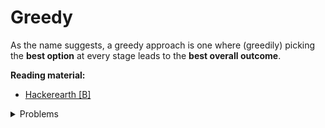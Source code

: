 # Greedy
As the name suggests, a greedy approach is one where (greedily) picking the **best option** at every stage leads to the **best overall outcome**.

**Reading material:**
* [Hackerearth [B]](https://www.hackerearth.com/practice/algorithms/greedy/basics-of-greedy-algorithms/tutorial/)

<details>
<summary>Problems</summary>
<ul>
    <li><a href="https://codeforces.com/problemset/problem/1392/A">CF 1392 A</a></li>
    <li><a href="https://codeforces.com/problemset/problem/1295/A">CF 1295 A</a></li>
    <li><a href="https://codeforces.com/problemset/problem/1466/B">CF 1466 B</a></li>
    <li><a href="https://codeforces.com/problemset/problem/514/A">CF 514 A</a></li>
    <li><a href="https://codeforces.com/problemset/problem/766/B">CF 766 B</a></li>
    <li><a href="https://codeforces.com/problemset/problem/1148/A">CF 1148 A</a></li>
    <li><a href="https://codeforces.com/problemset/problem/1321/A">CF 1321 A</a></li>
    <li><a href="https://codeforces.com/problemset/problem/1325/B">CF 1325 B</a></li>
    <li><a href="https://codeforces.com/problemset/problem/1077/B">CF 1077 B</a></li>
    <li><a href="https://codeforces.com/problemset/problem/1076/A">CF 1076 A</a></li>
    <li><a href="https://codeforces.com/problemset/problem/514/A">CF 512 A</a></li>
    <li><a href="https://codeforces.com/problemset/problem/1406/B">CF 1406 B</a></li>
    <li><a href="https://codeforces.com/contest/1236/problem/C">CF 1236 C</a></li>
    <li><a href="https://codeforces.com/contest/1251/problem/B">CF 1251 B</a></li>
</ul>
</details>